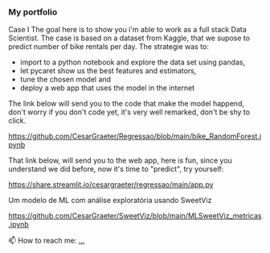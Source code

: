 ### My portfolio 

<!--
**CesarGraeter/CesarGraeter** is a ✨ _special_ ✨ repository because its `README.md` (this file) appears on your GitHub profile.

Here are some ideas to get you started:

- 🔭 I’m currently working on machine learning models
- 🌱 I’m currently learning ways to score models
- 👯 I’m looking to collaborate on ML
- 🤔 I’m looking for help with TensorFlow
- 💬 Ask me about business intelligence
- 📫 How to reach me: [...](https://www.linkedin.com/in/cesargraeter/)
-->

Case I
The goal here is to show you i'm able to work as a full stack Data Scientist.
The case is based on a dataset from Kaggle, that we supose to predict number of bike rentals per day.
The strategie was to:
  - import to a python notebook and explore the data set using pandas,
  - let pycaret show us the best features and estimators,
  - tune the chosen model and
  - deploy a web app that uses the model in the internet

The link below will send you to the code that make the model happend, don't worry if you don't code yet, it's very well remarked, don't be shy to click.

https://github.com/CesarGraeter/Regressao/blob/main/bike_RandomForest.ipynb



That link below, will send you to the web app, here is fun, since you understand we did before, now it's time to "predict", try yourself:

https://share.streamlit.io/cesargraeter/regressao/main/app.py




Um modelo de ML com análise exploratória usando SweetViz

https://github.com/CesarGraeter/SweetViz/blob/main/MLSweetViz_metricas.ipynb

📫 How to reach me: [...](https://www.linkedin.com/in/cesargraeter/)
